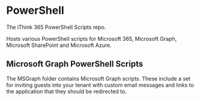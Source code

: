 # PowerShell
The iThink 365 PowerShell Scripts repo.

Hosts various PowerShell scripts for Microsoft 365, Microsoft Graph, Microsoft SharePoint and Microsoft Azure.

## Microsoft Graph PowerShell Scripts

The MSGraph folder contains Microsoft Graph scripts.
These include a set for inviting guests into your tenant with custom email messages and links to the application that they should be redirected to.

